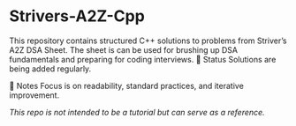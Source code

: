 # Strivers-A2Z-Cpp
This repository contains structured C++ solutions to problems from Striver’s A2Z DSA Sheet. The sheet is can be used for brushing up DSA fundamentals and preparing for coding interviews.
📌 Status
Solutions are being added regularly.

📝 Notes
Focus is on readability, standard practices, and iterative improvement.

*This repo is not intended to be a tutorial but can serve as a reference.*

